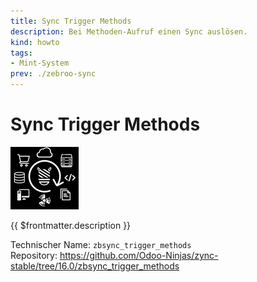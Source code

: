 ```yaml
---
title: Sync Trigger Methods
description: Bei Methoden-Aufruf einen Sync auslösen.
kind: howto
tags:
- Mint-System
prev: ./zebroo-sync
---
```

# Sync Trigger Methods
![](attachments/icon_odoo_zbsync.png)

{{ $frontmatter.description }}

Technischer Name: `zbsync_trigger_methods`\
Repository: <https://github.com/Odoo-Ninjas/zync-stable/tree/16.0/zbsync_trigger_methods>
